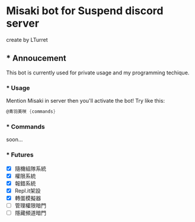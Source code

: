# Misaki bot for Suspend discord server

create by LTurret

## * Annoucement

This bot is currently used for private usage and my programming techique.

### * Usage

Mention Misaki in server then you'll activate the bot!
Try like this:

```cs
@青羽美咲 {commands}
```

### * Commands

soon...

### * Futures

- [x] 隨機組隊系統
- [x] 權限系統
- [x] 報錯系統
- [x] Repl.it架設
- [x] 轉蛋模擬器
- [ ] 管理權限暗門
- [ ] 隱藏頻道暗門
